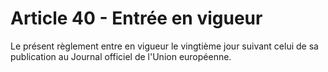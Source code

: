 # Article 40 - Entrée en vigueur


Le présent règlement entre en vigueur le vingtième jour suivant celui de sa publication au Journal officiel de l'Union européenne.
